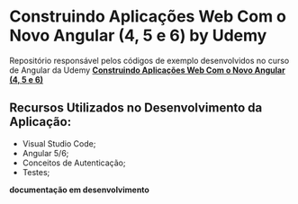 # Construindo Aplicações Web Com o Novo Angular (4, 5 e 6) by Udemy

Repositório responsável pelos códigos de exemplo desenvolvidos no curso de Angular da Udemy [**Construindo Aplicações Web Com o Novo Angular (4, 5 e 6)**](https://www.udemy.com/angular-pt)

## Recursos Utilizados no Desenvolvimento da Aplicação:

- Visual Studio Code;
- Angular 5/6;
- Conceitos de Autenticação;
- Testes;

**documentação em desenvolvimento**
